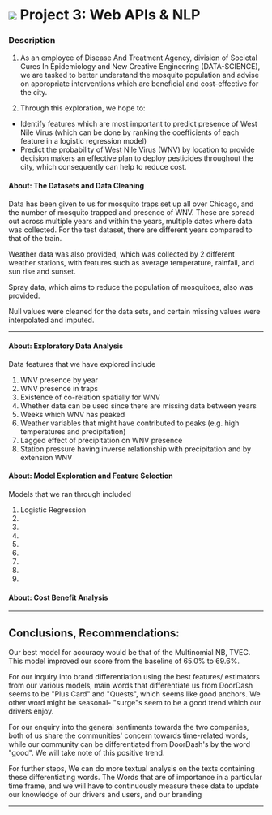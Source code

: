 # ![](https://ga-dash.s3.amazonaws.com/production/assets/logo-9f88ae6c9c3871690e33280fcf557f33.png) Project 3: Web APIs & NLP

### Description

1. As an employee of Disease And Treatment Agency, division of Societal Cures In Epidemiology and New Creative Engineering (DATA-SCIENCE), we are tasked to better understand the mosquito population and advise on appropriate interventions which are beneficial and cost-effective for the city.


2. Through this exploration, we hope to:

- Identify features which are most important to predict presence of West Nile Virus (which can be done by ranking the coefficients of each feature in a logistic regression model)
- Predict the probability of West Nile Virus (WNV) by location to provide decision makers an effective plan to deploy pesticides throughout the city, which consequently can help to reduce cost.


#### About: The Datasets and Data Cleaning

Data has been given to us for mosquito traps set up all over Chicago, and the number of mosquito trapped and presence of WNV. These are spread out across multiple years and within the years, multiple dates where data was collected. For the test dataset, there are different years compared to that of the train.

Weather data was also provided, which was collected by 2 different weather stations, with features such as average temperature, rainfall, and sun rise and sunset.

Spray data, which aims to reduce the population of mosquitoes, also was provided.

Null values were cleaned for the data sets, and certain missing values were interpolated and imputed.


---

#### About: Exploratory Data Analysis

Data features that we have explored include

1) WNV presence by year
2) WNV presence in traps
3) Existence of co-relation spatially for WNV
4) Whether data can be used since there are missing data between years 
5) Weeks which WNV has peaked
6) Weather variables that might have contributed to peaks (e.g. high temperatures and precipitation)
7) Lagged effect of precipitation on WNV presence
8) Station pressure having inverse relationship with precipitation and by extension WNV

#### About: Model Exploration and Feature Selection

Models that we ran through included
1) Logistic Regression
2) 
3) 
4)
5)
6)
7)
8)
9)


#### About: Cost Benefit Analysis





---

## Conclusions, Recommendations:



Our best model for accuracy would be that of the Multinomial NB, TVEC. This model improved our score from the baseline of 65.0% to 69.6%.

For our inquiry into brand differentiation using the best features/ estimators from our various models, main words that differentiate us from DoorDash seems to be "Plus Card" and "Quests", which seems like good anchors. We other word might be seasonal- "surge"s seem to be a good trend which our drivers enjoy.

For our enquiry into the general sentiments towards the two companies, both of us share the communities' concern towards time-related words, while our community can be differentiated from DoorDash's by the word "good". We will take note of this positive trend.

For further steps, We can do more textual analysis on the texts containing these differentiating words. The Words that are of importance in a particular time frame, and we will have to continuously measure these data to update our knowledge of our drivers and users, and our branding

---